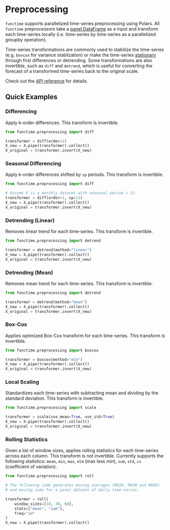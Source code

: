 # Preprocessing

`functime` supports parallelized time-series preprocessing using Polars. All `functime` preprocessors take a [panel DataFrame](/#quick-examples) as a input and transform each time-series locally (i.e. time-series by time-series as a parallelized groupby operation).

Time-series transformations are commonly used to stabilize the time-series (e.g. `boxcox` for variance stabilzation) or make the time-series [stationary](https://otexts.com/fpp3/stationarity.html) through first differences or detrending. Some transformations are also invertible, such as `diff` and `detrend`, which is useful for converting the forecast of a transformed time-series back to the original scale.

Check out the [API reference](ref/preprocessing.md) for details.

## Quick Examples

### Differencing

Apply k-order differences. This transform is invertible.

```python
from functime.preprocessing import diff

transformer = diff(order=1)
X_new = X.pipe(transformer).collect()
X_original = transformer.invert(X_new)
```

### Seasonal Differencing

Apply k-order differences shifted by `sp` periods. This transform is invertible.

```python
from functime.preprocessing import diff

# Assume X is a monthly dataset with seasonal period = 12
transformer = diff(order=1, sp=12)
X_new = X.pipe(transformer).collect()
X_original = transformer.invert(X_new)
```

### Detrending (Linear)

Removes linear trend for each time-series. This transform is invertible.

```python
from functime.preprocessing import detrend

transformer = detrend(method="linear")
X_new = X.pipe(transformer).collect()
X_original = transformer.invert(X_new)
```

### Detrending (Mean)

Removes mean trend for each time-series. This transform is invertible.

```python
from functime.preprocessing import detrend

transformer = detrend(method="mean")
X_new = X.pipe(transformer).collect()
X_original = transformer.invert(X_new)
```


### Box-Cox

Applies optimized Box-Cox transform for each time-series. This transform is invertible.

```python
from functime.preprocessing import boxcox

transformer = boxcox(method="mle")
X_new = X.pipe(transformer).collect()
X_original = transformer.invert(X_new)
```

### Local Scaling

Standardizes each time-series with subtracting mean and dividing by the standard deviation. This transform is invertible.

```python
from functime.preprocessing import scale

transformer = scale(use_mean=True, use_std=True)
X_new = X.pipe(transformer).collect()
X_original = transformer.invert(X_new)
```

### Rolling Statistics

Given a list of window sizes, applies rolling statistics for each time-series across each column. This transform is not invertible. Currently supports the following statistics: `mean`, `min`, `max`, `mlm` (max less min), `sum`, `std`, `cv` (coefficient of variation).

```python
from functime.preprocessing import roll

# The following code generates moving averages (MA10, MA30 and MA60)
# and moving sums for a panel dataset of daily time-series.

transformer = roll(
    window_sizes=[10, 30, 60],
    stats=["mean", "sum"],
    freq="1d"
)
X_new = X.pipe(transformer).collect()
```

